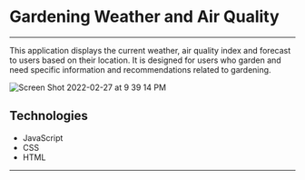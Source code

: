 # Gardening Weather and Air Quality
---
This application displays the current weather, air quality index and forecast to users based on their location. It is designed for users who garden and need specific information and recommendations related to gardening. 

![Screen Shot 2022-02-27 at 9 39 14 PM](https://user-images.githubusercontent.com/91684316/155926269-34006664-a809-4547-b9ec-cb3f3855b57b.png)

## Technologies
- JavaScript
- CSS
- HTML
---
